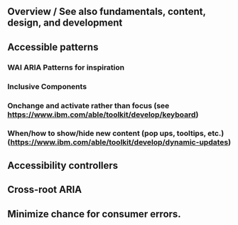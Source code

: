 ## Overview / See also fundamentals, content, design, and development

## Accessible patterns

### WAI ARIA Patterns for inspiration

### Inclusive Components

### Onchange and activate rather than focus (see https://www.ibm.com/able/toolkit/develop/keyboard)

### When/how to show/hide new content (pop ups, tooltips, etc.) (https://www.ibm.com/able/toolkit/develop/dynamic-updates)

## Accessibility controllers

## Cross-root ARIA

## Minimize chance for consumer errors.